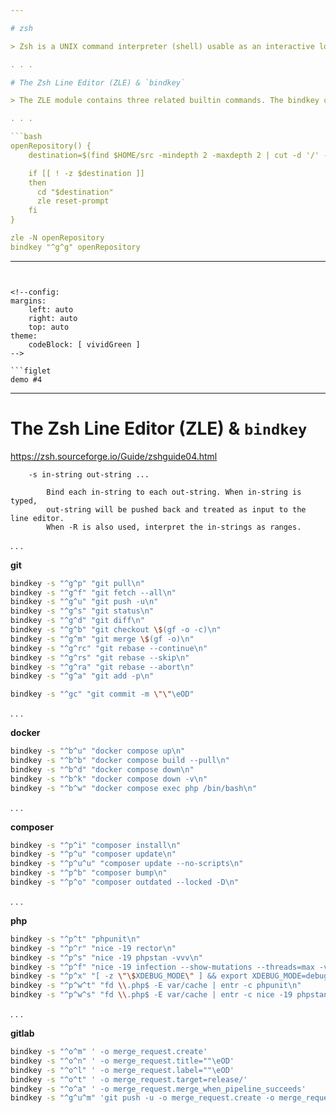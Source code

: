```yaml
---

# zsh

> Zsh is a UNIX command interpreter (shell) usable as an interactive login shell and as a shell script command processor. Of the standard shells, zsh most closely resembles ksh but includes many enhancements. Zsh has command line editing, builtin spelling correction, programmable command completion, shell functions (with autoloading), a history mechanism, and a host of other features.

. . . 

# The Zsh Line Editor (ZLE) & `bindkey`

> The ZLE module contains three related builtin commands. The bindkey command manipulates keymaps and key bindings; the vared command invokes ZLE on the value of a shell parameter; and the zle command manipulates editing widgets and allows command line access to ZLE commands from within shell functions.

. . .

```bash
openRepository() {
    destination=$(find $HOME/src -mindepth 2 -maxdepth 2 | cut -d '/' -f 5- | sort -r | fzf)

    if [[ ! -z $destination ]]
    then
      cd "$destination"
      zle reset-prompt
    fi
}

zle -N openRepository
bindkey "^g^g" openRepository
```

---
```


<!--config:
margins:
    left: auto
    right: auto
    top: auto
theme:
    codeBlock: [ vividGreen ]
-->

```figlet
demo #4
```

---

# The Zsh Line Editor (ZLE) & `bindkey`

https://zsh.sourceforge.io/Guide/zshguide04.html

```
    -s in-string out-string ...

        Bind each in-string to each out-string. When in-string is typed, 
        out-string will be pushed back and treated as input to the line editor. 
        When -R is also used, interpret the in-strings as ranges.
```

. . .

**git**
```bash
bindkey -s "^g^p" "git pull\n"
bindkey -s "^g^f" "git fetch --all\n"
bindkey -s "^g^u" "git push -u\n"
bindkey -s "^g^s" "git status\n"
bindkey -s "^g^d" "git diff\n"
bindkey -s "^g^b" "git checkout \$(gf -o -c)\n"
bindkey -s "^g^m" "git merge \$(gf -o)\n"
bindkey -s "^g^rc" "git rebase --continue\n"
bindkey -s "^g^rs" "git rebase --skip\n"
bindkey -s "^g^ra" "git rebase --abort\n"
bindkey -s "^g^a" "git add -p\n"

bindkey -s "^gc" "git commit -m \"\"\eOD"
```

. . . 

**docker**
```bash
bindkey -s "^b^u" "docker compose up\n"
bindkey -s "^b^b" "docker compose build --pull\n"
bindkey -s "^b^d" "docker compose down\n"
bindkey -s "^b^k" "docker compose down -v\n"
bindkey -s "^b^w" "docker compose exec php /bin/bash\n"
```

. . . 

**composer**
```bash
bindkey -s "^p^i" "composer install\n"
bindkey -s "^p^u" "composer update\n"
bindkey -s "^p^u^u" "composer update --no-scripts\n"
bindkey -s "^p^b" "composer bump\n"
bindkey -s "^p^o" "composer outdated --locked -D\n"
```

. . .

**php**
```bash
bindkey -s "^p^t" "phpunit\n"
bindkey -s "^p^r" "nice -19 rector\n"
bindkey -s "^p^s" "nice -19 phpstan -vvv\n"
bindkey -s "^p^f" "nice -19 infection --show-mutations --threads=max -vvv\n"
bindkey -s "^p^x" "[ -z \"\$XDEBUG_MODE\" ] && export XDEBUG_MODE=debug || unset XDEBUG_MODE \n"
bindkey -s "^p^w^t" "fd \\.php$ -E var/cache | entr -c phpunit\n"
bindkey -s "^p^w^s" "fd \\.php$ -E var/cache | entr -c nice -19 phpstan -vvv\n"
```

. . .

**gitlab**

```bash
bindkey -s "^o^m" ' -o merge_request.create'
bindkey -s "^o^n" ' -o merge_request.title=""\eOD'
bindkey -s "^o^l" ' -o merge_request.label=""\eOD'
bindkey -s "^o^t" ' -o merge_request.target=release/'
bindkey -s "^o^a" ' -o merge_request.merge_when_pipeline_succeeds'
bindkey -s "^g^u^m" 'git push -u -o merge_request.create -o merge_request.merge_when_pipeline_succeeds -o merge_request.title=""'
```
